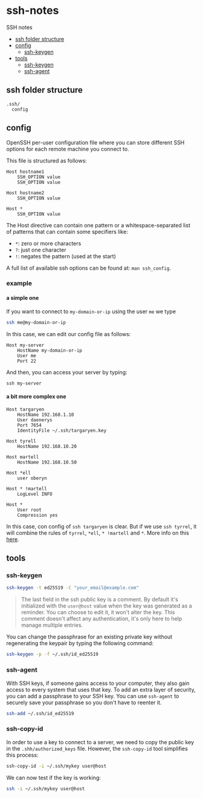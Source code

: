 # ssh-notes
SSH notes

- [ssh folder structure](#ssh-folder-structure)
- [config](#config)
  * [ssh-keygen](#ssh-keygen)
- [tools](#tools)
  * [ssh-keygen](#ssh-keygen)
  * [ssh-agent](#ssh-agent)

## ssh folder structure

```
.ssh/
  config
```

## config

OpenSSH per-user configuration file where you can store different SSH options for each remote machine you connect to.

This file is structured as follows:

```
Host hostname1
    SSH_OPTION value
    SSH_OPTION value

Host hostname2
    SSH_OPTION value

Host *
    SSH_OPTION value
```

The Host directive can contain one pattern or a whitespace-separated list of patterns that can contain some specifiers like:

* `*`: zero or more characters
* `?`: just one character
* `!`: negates the pattern (used at the start)

A full list of available ssh options can be found at: `man ssh_config`.

### example

#### a simple one

If you want to connect to `my-domain-or-ip` using the user `me` we type

```bash
ssh me@my-domain-or-ip
```

In this case, we can edit our config file as follows:

```
Host my-server
    HostName my-domain-or-ip
    User me
    Port 22
```

And then, you can access your server by typing:

```
ssh my-server
```

#### a bit more complex one

```
Host targaryen
    HostName 192.168.1.10
    User daenerys
    Port 7654
    IdentityFile ~/.ssh/targaryen.key

Host tyrell
    HostName 192.168.10.20

Host martell
    HostName 192.168.10.50

Host *ell
    user oberyn

Host * !martell
    LogLevel INFO

Host *
    User root
    Compression yes
```

In this case, con config of `ssh targaryen` is clear. But if we use `ssh tyrrel`, it will combine the rules of `tyrrel`, `*ell`, `* !martell` and `*`. More info on this [here](https://linuxize.com/post/using-the-ssh-config-file/).

## tools

### ssh-keygen

```bash
ssh-keygen -t ed25519 -C "your_email@example.com"
```

> The last field in the ssh public key is a comment. By default it's initialized with the `user@host` value when the key was generated as a reminder. You can choose to edit it, it won't alter the key. This comment doesn't affect any authentication, it's only here to help manage multiple entries.

You can change the passphrase for an existing private key without regenerating the keypair by typing the following command:

```bash
ssh-keygen -p -f ~/.ssh/id_ed25519
```

### ssh-agent

With SSH keys, if someone gains access to your computer, they also gain access to every system that uses that key. To add an extra layer of security, you can add a passphrase to your SSH key. You can use `ssh-agent` to securely save your passphrase so you don't have to reenter it.

```bash
ssh-add ~/.ssh/id_ed25519
```

### ssh-copy-id

In order to use a key to connect to a server, we need to copy the public key in the `.shh/authorized_keys` file. However, the `ssh-copy-id` tool simplifies this process:

```bash
ssh-copy-id -i ~/.ssh/mykey user@host
```

We can now test if the key is working:

```bash
ssh -i ~/.ssh/mykey user@host
```